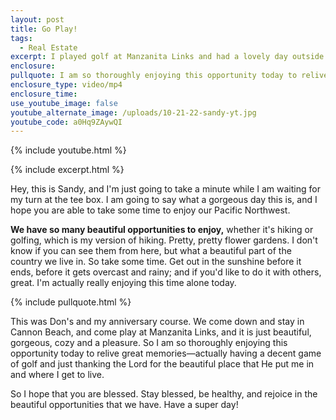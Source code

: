 ```yaml
---
layout: post
title: Go Play!
tags:
  - Real Estate
excerpt: I played golf at Manzanita Links and had a lovely day outside.
enclosure:
pullquote: I am so thoroughly enjoying this opportunity today to relive great memories.
enclosure_type: video/mp4
enclosure_time:
use_youtube_image: false
youtube_alternate_image: /uploads/10-21-22-sandy-yt.jpg
youtube_code: a0Hq9ZAywQI
---
```

{% include youtube.html %}

{% include excerpt.html %}

Hey, this is Sandy, and I'm just going to take a minute while I am waiting for my turn at the tee box. I am going to say what a gorgeous day this is, and I hope you are able to take some time to enjoy our Pacific Northwest.&nbsp;

**We have so many beautiful opportunities to enjoy,** whether it's hiking or golfing, which is my version of hiking. Pretty, pretty flower gardens. I don't know if you can see them from here, but what a beautiful part of the country we live in. So take some time. Get out in the sunshine before it ends, before it gets overcast and rainy; and if you'd like to do it with others, great. I'm actually really enjoying this time alone today.

{% include pullquote.html %}

This was Don's and my anniversary course. We come down and stay in Cannon Beach, and come play at Manzanita Links, and it is just beautiful, gorgeous, cozy and a pleasure. So I am so thoroughly enjoying this opportunity today to relive great memories—actually having a decent game of golf and just thanking the Lord for the beautiful place that He put me in and where I get to live.

So I hope that you are blessed. Stay blessed, be healthy, and rejoice in the beautiful opportunities that we have. Have a super day\!